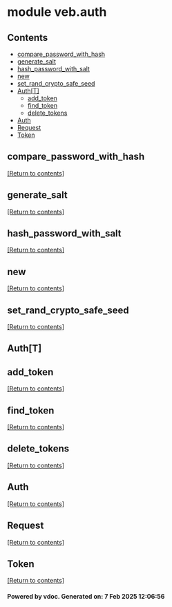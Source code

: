 # module veb.auth


## Contents
- [compare_password_with_hash](#compare_password_with_hash)
- [generate_salt](#generate_salt)
- [hash_password_with_salt](#hash_password_with_salt)
- [new](#new)
- [set_rand_crypto_safe_seed](#set_rand_crypto_safe_seed)
- [Auth[T]](#Auth[T])
  - [add_token](#add_token)
  - [find_token](#find_token)
  - [delete_tokens](#delete_tokens)
- [Auth](#Auth)
- [Request](#Request)
- [Token](#Token)

## compare_password_with_hash
[[Return to contents]](#Contents)

## generate_salt
[[Return to contents]](#Contents)

## hash_password_with_salt
[[Return to contents]](#Contents)

## new
[[Return to contents]](#Contents)

## set_rand_crypto_safe_seed
[[Return to contents]](#Contents)

## Auth[T]
## add_token
[[Return to contents]](#Contents)

## find_token
[[Return to contents]](#Contents)

## delete_tokens
[[Return to contents]](#Contents)

## Auth
[[Return to contents]](#Contents)

## Request
[[Return to contents]](#Contents)

## Token
[[Return to contents]](#Contents)

#### Powered by vdoc. Generated on: 7 Feb 2025 12:06:56
